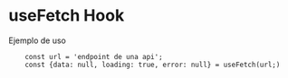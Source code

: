 # useFetch Hook

Ejemplo de uso
```
    const url = 'endpoint de una api';
    const {data: null, loading: true, error: null} = useFetch(url;)

```

